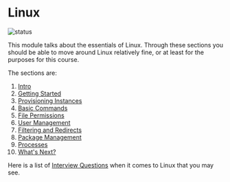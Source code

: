 # Linux
![status](https://img.shields.io/badge/status-stable-green)

This module talks about the essentials of Linux. Through these sections you should be able to move around Linux relatively fine, or at least for the purposes for this course.

The sections are:

1. [Intro](0-intro.md)
2. [Getting Started](1-getting-started.md)
3. [Provisioning Instances](2-provisioning-instance.md)
4. [Basic Commands](3-basic-commands.md)
5. [File Permissions](4-file-permissions.md)
6. [User Management](5-user-management.md)
7. [Filtering and Redirects](6-filtering-redirects.md)
8. [Package Management](7-package-management.md)
9. [Processes](8-processes.md)
10. [What's Next?](conclusion.md)

Here is a list of [Interview Questions](interview-questions.md) when it comes to Linux that you may see.